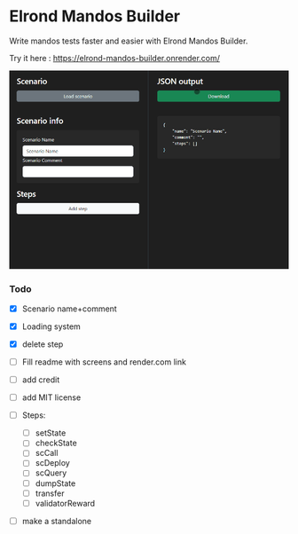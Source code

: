 # Elrond Mandos Builder

Write mandos tests faster and easier with Elrond Mandos Builder.

Try it here : https://elrond-mandos-builder.onrender.com/

![Example](/assets/usage-flow.gif)

### Todo  
- [X] Scenario name+comment
- [X] Loading system
- [X] delete step

- [ ] Fill readme with screens and render.com link
- [ ] add credit
- [ ] add MIT license

- [ ] Steps:
    - [ ] setState
    - [ ] checkState
    - [ ] scCall
    - [ ] scDeploy
    - [ ] scQuery
    - [ ] dumpState
    - [ ] transfer
    - [ ] validatorReward

- [ ] make a standalone
